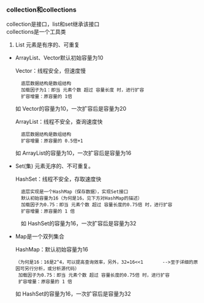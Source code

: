 ### collection和collections

collection是接口，list和set继承该接口  
collections是一个工具类  

1. List 元素是有序的、可重复

+ ArrayList、Vector默认初始容量为10  

   Vector：线程安全，但速度慢  
        
        底层数据结构是数组结构  
        加载因子为1：即当 元素个数 超过 容量长度 时，进行扩容  
        扩容增量：原容量的 1倍  
     如 Vector的容量为10，一次扩容后是容量为20  
       
       
   ArrayList：线程不安全，查询速度快  
   
        底层数据结构是数组结构  
        扩容增量：原容量的 0.5倍+1  
     如 ArrayList的容量为10，一次扩容后是容量为16

 

- Set(集) 元素无序的、不可重复。  

   HashSet：线程不安全，存取速度快  
        
        底层实现是一个HashMap（保存数据），实现Set接口  
        默认初始容量为16（为何是16，见下方对HashMap的描述）  
        加载因子为0.75：即当 元素个数 超过 容量长度的0.75倍 时，进行扩容  
        扩容增量：原容量的 1 倍  
   　如 HashSet的容量为16，一次扩容后是容量为32  
      

 

* Map是一个双列集合   

    HashMap：默认初始容量为16   
   
      （为何是16：16是2^4，可以提高查询效率，另外，32=16<<1       -->至于详细的原因可另行分析，或分析源代码）    
       加载因子为0.75：即当 元素个数 超过 容量长度的0.75倍 时，进行扩容    
       扩容增量：原容量的 1 倍    
    如 HashSet的容量为16，一次扩容后是容量为32  
      
